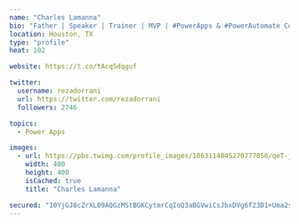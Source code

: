 ```yaml
---
name: "Charles Lamanna"
bio: "Father | Speaker | Trainer | MVP | #PowerApps & #PowerAutomate Community Super User | YouTuber Right-pointing triangle http://youtube.com/c/rezadorrani | Learn - Share - Clockwise rightwards and leftwards open circle arrows"
location: Houston, TX
type: "profile"
heat: 102

website: https://t.co/tAcqSdqguf

twitter:
  username: rezadorrani
  url: https://twitter.com/rezadorrani
  followers: 2746

topics:
  - Power Apps

images:
  - url: https://pbs.twimg.com/profile_images/1063114045270777856/qeT-jpWr_400x400.jpg
    width: 400
    height: 400
    isCached: true
    title: "Charles Lamanna"

secured: "I0YjGJ8cZrXL09AQGzMStBGKCytmrCqIoQ3aBGVwiCsJbxDVg6f23D1+Uma2sj8IHIQKAkbS2cBShac3VibPMWhfERmIzYms7AeI+I7Yz64DMliZqoLML/pkjpV0E+EO4eWNTjp9iiyG6+k0SYvzR8efZcBc0FnIS7p7ejCCNncCwpk31EkLLqk1oOuvys1hGr021/t+ZzcTMKOkZVDaG5M32GcyU/OH+gmKJvPABNuZp0GTU1U5i+mfTicwpHXvtVYfC7YHmpWO4HK09KQIY91LYr1RSYBB2XFMg57t02qHqD9gksApzIlpjLenb/uVrSaLq2Qi1H7KhgNeW08/mFuGR2TdMQV8nOzOJAJBFnhUeh1vyIsIKyCNy1rIQeJEOli0ZUtyEza0mmER6NPL7b83X20VQ3iPk0byuGa6BOk=;/vPHBXHO80QhR4BR7c6sXA=="
---
```


